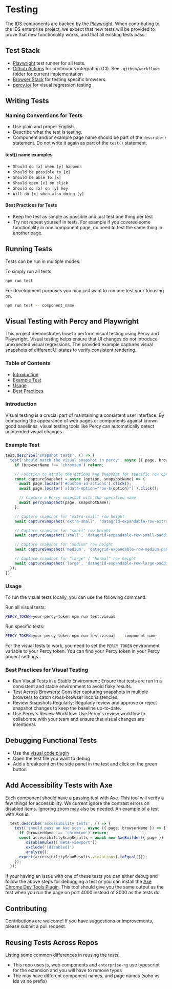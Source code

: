 # Testing

The IDS components are backed by the [Playwright](https://playwright.dev/).  When contributing to the IDS enterprise project, we expect that new tests will be provided to prove that new functionality works, and that all existing tests pass.

## Test Stack

- [Playwright](https://playwright.dev/) test runner for all tests.
- [Github Actions](https://github.com/features/actions) for continuous integration (CI). See `.github/workflows` folder for current implementation
- [Browser Stack](https://www.browserstack.com/) for testing specific browsers.
- [percy.io/](https://percy.io/) for visual regression testing

## Writing Tests

### Naming Conventions for Tests

- Use plain and proper English.
- Describe what the test is testing.
- Component and/or example page name should be part of the `describe()` statement.  Do not write it again as part of the `test()` statement.

#### test() name examples

- `Should do [x] when [y] happens`
- `Should be possible to [x]`
- `Should be able to [x]`
- `Should open [x] on click`
- `Should do [x] on [y] key`
- `Will do [x] when also doing [y]`

#### Best Practices for Tests

- Keep the test as simple as possible and just test one thing per test
- Try not repeat yourself in tests. For example if you covered some functionality in one component page, no need to test the same thing in another page.

## Running Tests

Tests can be run in multiple modes.

To simply run all tests:

```sh
npm run test
```

For development purposes you may just want to run one test your focusing on.

```sh
npm run test -- component_name
```

## Visual Testing with Percy and Playwright

This project demonstrates how to perform visual testing using Percy and Playwright. Visual testing helps ensure that UI changes do not introduce unexpected visual regressions. The provided example captures visual snapshots of different UI states to verify consistent rendering.

### Table of Contents

- [Introduction](#introduction)
- [Example Test](#example-test)
- [Usage](#usage)
- [Best Practices](#best-practices)

### Introduction

Visual testing is a crucial part of maintaining a consistent user interface. By comparing the appearance of web pages or components against known good baselines, visual testing tools like Percy can automatically detect unintended visual changes.

### Example Test

```javascript
test.describe('snapshot tests', () => {
  test('should match the visual snapshot in percy', async ({ page, browserName }) => {
    if (browserName !== 'chromium') return;

    // Function to handle the actions and snapshot for specific row option
    const captureSnapshot = async (option, snapshotName) => {
      await page.locator('#custom-id-actions').click();
      await page.locator(`a[data-option="row-${option}"]`).click();

      // Capture a Percy snapshot with the specified name
      await percySnapshot(page, snapshotName);
    };

    // Capture snapshot for "extra-small" row height
    await captureSnapshot('extra-small', 'datagrid-expandable-row-extra-small-padding');

    // Capture snapshot for "small" row height
    await captureSnapshot('small', 'datagrid-expandable-row-small-padding');

    // Capture snapshot for "medium" row height
    await captureSnapshot('medium', 'datagrid-expandable-row-medium-padding');

    // Capture snapshot for "large" / "Normal" row height
    await captureSnapshot('large', 'datagrid-expandable-row-large-padding');
  });
});
```

### Usage

To run the visual tests locally, you can use the following command:

Run all visual tests:

```sh
PERCY_TOKEN=your-percy-token npm run test:visual
```

Run specific tests:

```sh
PERCY_TOKEN=your-percy-token npm run test:visual -- component_name
```

For the visual tests to work, you need to set the `PERCY_TOKEN` environment variable to your Percy token. You can find your Percy token in your Percy project settings.

### Best Practices for Visual Testing

- Run Visual Tests in a Stable Environment: Ensure that tests are run in a consistent and stable environment to avoid flaky results.
- Test Across Browsers: Consider capturing snapshots in multiple browsers to catch cross-browser inconsistencies.
- Review Snapshots Regularly: Regularly review and approve or reject snapshot changes to keep the baseline up-to-date.
- Use Percy's Review Workflow: Use Percy's review workflow to collaborate with your team and ensure that visual changes are intentional.

## Debugging Functional Tests

- Use the [visual code plugin](https://marketplace.visualstudio.com/items?itemName=ms-playwright.playwright)
- Open the test file you want to debug
- Add a breakpoint  on the side panel in the test and click on the green button

## Add Accessibility Tests with Axe

Each component should have a passing test with Axe. This tool will verify a few things for accessibility. We current ignore the contrast errors on disabled items. Ignoring zoom may also be needed. An example of a test with Axe is:

```javascript
  test.describe('accessibility tests', () => {
    test('should pass an Axe scan', async ({ page, browserName }) => {
      if (browserName !== 'chromium') return;
      const accessibilityScanResults = await new AxeBuilder({ page })
        .disableRules(['meta-viewport'])
        .exclude('[disabled]')
        .analyze();
      expect(accessibilityScanResults.violations).toEqual([]);
    });
  });
```

 If your having an issue with one of these tests you can either debug and follow the above steps for debugging a test or you can install the [Axe Chrome Dev Tools Plugin](https://chrome.google.com/webstore/detail/axe/lhdoppojpmngadmnindnejefpokejbdd?hl=en-US). This tool should give you the same output as the test when you run the page on port 4000 instead of 3000 as the tests do.

## Contributing

 Contributions are welcome! If you have suggestions or improvements, please submit a pull request.

## Reusing Tests Across Repos

Listing some common differences in reusing the tests.

- This repo uses js, web components and `enterprise-ng` use typescript for the extension and you will have to remove types
- The may have different component names, and page names (soho vs ids vs no prefix)
